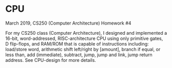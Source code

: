 # CPU
March 2019, CS250 (Computer Architecture) Homework #4

For my CS250 class (Computer Architecture), I designed and implemented a 16-bit, word-addressed, RISC-architecture CPU using only primitive gates, D flip-flops, and RAM/ROM that is capable of instructions including: load/store word, arithmetic shift left/right by [amount], branch if equal, or less than, add (immediate), subtract, jump, jump and link, jump return address. See CPU-design for more details.
